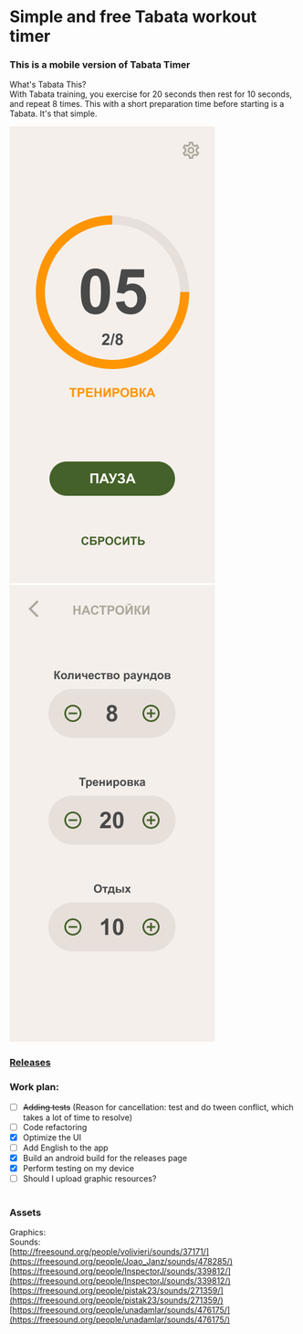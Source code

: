 # Simple and free Tabata workout timer
### This is a mobile version of Tabata Timer

What's Tabata This?<br>
With Tabata training, you exercise for 20 seconds then rest for 10 seconds, and repeat 8 times. This with a short preparation time before starting is a Tabata. It's that simple.

![Training Screen](https://raw.githubusercontent.com/LLarean/tabata-timer/main/Assets/Sprites/Preview/Trainning.png)
![Settings Screen](https://raw.githubusercontent.com/LLarean/tabata-timer/main/Assets/Sprites/Preview/Settings.png)

### [Releases](https://github.com/LLarean/tabata-timer/releases)

### Work plan:
- [ ] ~~Adding tests~~ (Reason for cancellation: test and do tween conflict, which takes a lot of time to resolve)
- [ ] Code refactoring
- [x] Optimize the UI
- [ ] Add English to the app
- [x] Build an android build for the releases page
- [x] Perform testing on my device
- [ ] Should I upload graphic resources? </br><br>

### Assets
Graphics:<br>
Sounds:<br>
[http://freesound.org/people/volivieri/sounds/37171/](https://freesound.org/people/Joao_Janz/sounds/478285/)<br>
[https://freesound.org/people/InspectorJ/sounds/339812/](https://freesound.org/people/InspectorJ/sounds/339812/)<br>
[https://freesound.org/people/pistak23/sounds/271359/](https://freesound.org/people/pistak23/sounds/271359/)<br>
[https://freesound.org/people/unadamlar/sounds/476175/](https://freesound.org/people/unadamlar/sounds/476175/)<br>
